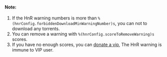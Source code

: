 #### Note:
1. If the HnR warning numbers is more than `%(hnrConfig.forbiddenDownloadMinWarningNumber)s`, you can not to download any torrents.
1. You can remove a warning with `%(hnrConfig.scoreToRemoveWarning)s` scores.
1. If you have no enough scores, you can [donate a vip](/vip/rules), The HnR warning is immune to VIP user.
